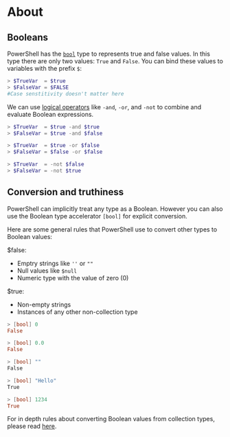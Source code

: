 # About

## Booleans

PowerShell has the [`bool`][booleans] type to represents true and false values.
In this type there are only two values: `True` and `False`.
You can bind these values to variables with the prefix `$`:

```powershell
> $TrueVar  = $true
> $FalseVar = $FALSE
#Case senstitivity doesn't matter here
```

We can use [logical operators][logical-operators] like `-and`, `-or`, and `-not` to combine and evaluate Boolean expressions.

```powershell
> $TrueVar  = $true -and $true
> $FalseVar = $true -and $false

> $TrueVar  = $true -or $false
> $FalseVar = $false -or $false

> $TrueVar  = -not $false
> $FalseVar = -not $true
```

## Conversion and truthiness

PowerShell can implicitly treat any type as a Boolean.
However you can also use the Boolean type accelerator `[bool]` for explicit conversion.

Here are some general rules that PowerShell use to convert other types to Boolean values:

$false:
- Emptry strings like `''` or `""`
- Null values like `$null`
- Numeric type with the value of zero (0)

$true:
- Non-empty strings
- Instances of any other non-collection type

```powershell
> [bool] 0
False

> [bool] 0.0
False

> [bool] ""
False

> [bool] "Hello"
True

> [bool] 1234
True
```

For in depth rules about converting Boolean values from collection types, please read [here][collection-conversion].

[booleans]: https://learn.microsoft.com/en-us/powershell/module/microsoft.powershell.core/about/about_booleans?view=powershell
[logical-operators]: https://learn.microsoft.com/en-us/powershell/module/microsoft.powershell.core/about/about_logical_operators
[collection-conversion]: https://learn.microsoft.com/en-us/powershell/module/microsoft.powershell.core/about/about_booleans?#converting-from-collection-types
